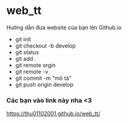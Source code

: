 # web_tt
Hướng dẫn đưa website của bạn lên Github.io
- git init
- git checkout -b develop
- git status
- git add .
- git remote orgin
- git remote -v
- git commit -m "mô tả"
- git push origin develop


### Các bạn vào link này nha <3
https://thu01102001.github.io/web_tt/

